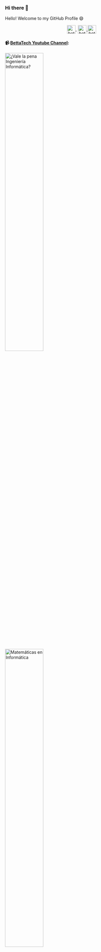 ### Hi there 👋

Hello! Welcome to my GitHub Profile 😄

<p align="center">
   <a href="https://youtube.com/c/bettatech" target="blank" style='margin-right:4px'>
    <img align="center" src="https://cdn.jsdelivr.net/npm/simple-icons@3.0.1/icons/youtube.svg" alt="bettatech" height="28px" width="28px" />
  </a>
  <a href="https://twitter.com/bettatech" target="blank">
    <img align="center" src="https://cdn.jsdelivr.net/npm/simple-icons@3.0.1/icons/twitter.svg" alt="bettatech" height="28px" width="28px" />
  </a>
  <a href="https://instagram.com/betta_tech" target="blank">
    <img align="center" src="https://cdn.jsdelivr.net/npm/simple-icons@3.0.1/icons/instagram.svg" alt="bettatech" height="28px" width="28px" />
  </a>
</p>

#### 📹 [BettaTech Youtube Channel](https://youtube.com/c/bettatech):

<a href='https://youtu.be/q8FZ4zwORCc' target='_blank'>
  <img width='50%' src='https://img.youtube.com/vi/q8FZ4zwORCc/mqdefault.jpg' alt='¿Vale la pena Ingeniería Informática?' />
</a>
<a href='https://youtu.be/ERhM1NVM8oE' target='_blank'>
  <img width='50%' src='https://img.youtube.com/vi/ERhM1NVM8oE/mqdefault.jpg' alt='Matemáticas en Informática' />
</a>
